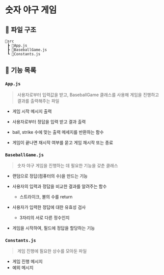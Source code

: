 # 숫자 야구 게임
## 📂 파일 구조
```
📁src
 ┣ 📃App.js
 ┣ 📃BaseballGame.js
 ┗ 📃Constants.js
```
## 🚀 기능 목록
### `App.js`
> 사용자로부터 입력값을 받고, BaseballGame 클래스를 사용해 게임을 진행하고 결과를 출력해주는 파일

- 게임 시작 메시지 출력
 
- 사용자로부터 정답을 입력 받고 결과 출력

- ball, strike 수에 맞는 출력 메세지를 반환하는 함수

- 게임이 끝나면 재시작 여부를 묻고 게임 재시작 또는 종료

### `BaseballGame.js`
> 숫자 야구 게임을 진행하는 데 필요한 기능을 갖춘 클래스

- 랜덤으로 정답(컴퓨터의 수)을 만드는 기능

- 사용자의 입력과 정답을 비교한 결과를 알려주는 함수
    - 스트라이크, 볼의 수를 return

- 사용자가 입력한 정답에 대한 유효성 검사
    - 3자리의 서로 다른 정수인지

- 게임을 시작하여, 필드에 정답을 할당하는 기능

### `Constants.js`
> 게임 진행에 필요한 상수를 모아둔 파일
- 게임 진행 메시지
- 예외 메시지
